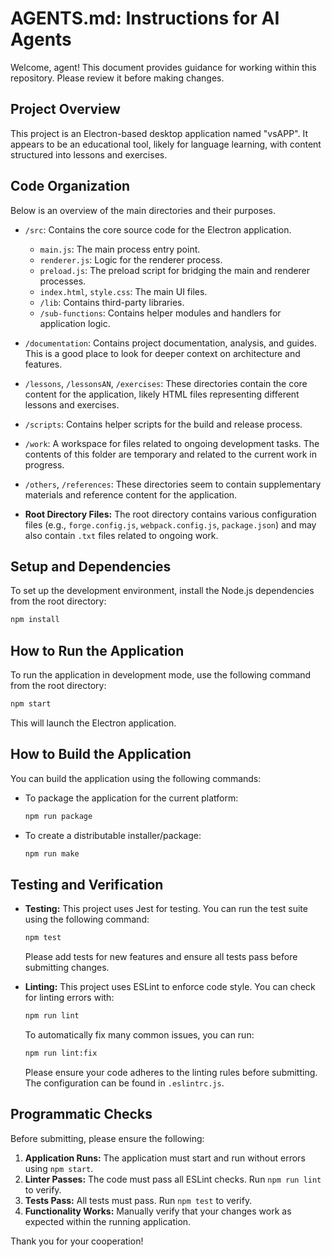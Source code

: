 # AGENTS.md: Instructions for AI Agents

Welcome, agent! This document provides guidance for working within this repository. Please review it before making changes.

## Project Overview

This project is an Electron-based desktop application named "vsAPP". 
It appears to be an educational tool, likely for language learning, with content structured into lessons and exercises.

## Code Organization

Below is an overview of the main directories and their purposes.

-   `/src`: Contains the core source code for the Electron application.
    -   `main.js`: The main process entry point.
    -   `renderer.js`: Logic for the renderer process.
    -   `preload.js`: The preload script for bridging the main and renderer processes.
    -   `index.html`, `style.css`: The main UI files.
    -   `/lib`: Contains third-party libraries.
    -   `/sub-functions`: Contains helper modules and handlers for application logic.

-   `/documentation`: Contains project documentation, analysis, and guides. This is a good place to look for deeper context on architecture and features.

-   `/lessons`, `/lessonsAN`, `/exercises`: These directories contain the core content for the application, likely HTML files representing different lessons and exercises.

-   `/scripts`: Contains helper scripts for the build and release process.

-   `/work`: A workspace for files related to ongoing development tasks. The contents of this folder are temporary and related to the current work in progress.

-   `/others`, `/references`: These directories seem to contain supplementary materials and reference content for the application.

-   **Root Directory Files:** The root directory contains various configuration files (e.g., `forge.config.js`, `webpack.config.js`, `package.json`) and may also contain `.txt` files related to ongoing work.

## Setup and Dependencies

To set up the development environment, install the Node.js dependencies from the root directory:

```bash
npm install
```

## How to Run the Application

To run the application in development mode, use the following command from the root directory:

```bash
npm start
```

This will launch the Electron application.

## How to Build the Application

You can build the application using the following commands:

-   To package the application for the current platform:
    ```bash
    npm run package
    ```
-   To create a distributable installer/package:
    ```bash
    npm run make
    ```

## Testing and Verification

-   **Testing:** This project uses Jest for testing. You can run the test suite using the following command:
    ```bash
    npm test
    ```
    Please add tests for new features and ensure all tests pass before submitting changes.

-   **Linting:** This project uses ESLint to enforce code style. You can check for linting errors with:
    ```bash
    npm run lint
    ```
    To automatically fix many common issues, you can run:
    ```bash
    npm run lint:fix
    ```
    Please ensure your code adheres to the linting rules before submitting. The configuration can be found in `.eslintrc.js`.

## Programmatic Checks

Before submitting, please ensure the following:

1.  **Application Runs:** The application must start and run without errors using `npm start`.
2.  **Linter Passes:** The code must pass all ESLint checks. Run `npm run lint` to verify.
3.  **Tests Pass:** All tests must pass. Run `npm test` to verify.
4.  **Functionality Works:** Manually verify that your changes work as expected within the running application.

Thank you for your cooperation!
